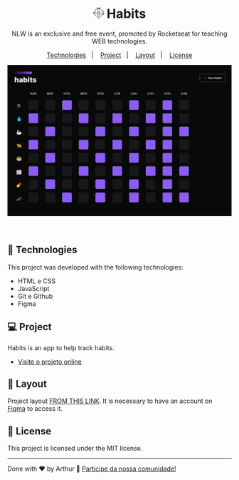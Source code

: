 <h1 align="center"> 
  <img alt="Habits" src="./src/images/favicon.ico" width="24px">
  Habits
</h1>


<p align="center">
NLW is an exclusive and free event, promoted by Rocketseat for teaching WEB technologies. <br/>
</p>

<p align="center">
  <a href="#-technologies">Technologies</a>&nbsp;&nbsp;&nbsp;|&nbsp;&nbsp;&nbsp;
  <a href="#-project">Project</a>&nbsp;&nbsp;&nbsp;|&nbsp;&nbsp;&nbsp;
  <a href="#-layout">Layout</a>&nbsp;&nbsp;&nbsp;|&nbsp;&nbsp;&nbsp;
  <a href="#memo-licença">License</a>
</p>

<p align="center">
  <img alt="License" src=".github/habits.png">
</p>

<br>

## 🚀 Technologies

This project was developed with the following technologies:

- HTML e CSS
- JavaScript
- Git e Github
- Figma

## 💻 Project

Habits is an app to help track habits.

- [Visite o projeto online](https://arks-lacerda.github.io/04-everydayHabitsExplorer/)

## 🔖 Layout

Project layout [FROM THIS LINK](https://www.figma.com/community/file/1195327109778210238). It is necessary to have an account on [Figma](https://figma.com) to access it.

## 📝 License

This project is licensed under the MIT license.

---

Done with ♥ by Arthur 👋 [Participe da nossa comunidade!](https://discord.gg/rocketseat)
